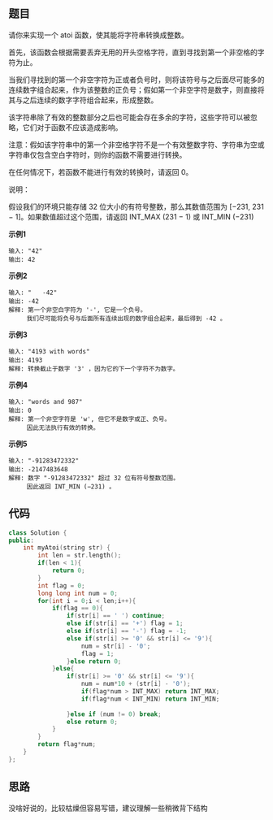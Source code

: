 ## 题目
请你来实现一个 atoi 函数，使其能将字符串转换成整数。

首先，该函数会根据需要丢弃无用的开头空格字符，直到寻找到第一个非空格的字符为止。

当我们寻找到的第一个非空字符为正或者负号时，则将该符号与之后面尽可能多的连续数字组合起来，作为该整数的正负号；假如第一个非空字符是数字，则直接将其与之后连续的数字字符组合起来，形成整数。

该字符串除了有效的整数部分之后也可能会存在多余的字符，这些字符可以被忽略，它们对于函数不应该造成影响。

注意：假如该字符串中的第一个非空格字符不是一个有效整数字符、字符串为空或字符串仅包含空白字符时，则你的函数不需要进行转换。

在任何情况下，若函数不能进行有效的转换时，请返回 0。

说明：

假设我们的环境只能存储 32 位大小的有符号整数，那么其数值范围为 [−231,  231 − 1]。如果数值超过这个范围，请返回  INT_MAX (231 − 1) 或 INT_MIN (−231) 

**示例1**
```
输入: "42"
输出: 42
```

**示例2**
```
输入: "   -42"
输出: -42
解释: 第一个非空白字符为 '-', 它是一个负号。
     我们尽可能将负号与后面所有连续出现的数字组合起来，最后得到 -42 。
```

**示例3**
```
输入: "4193 with words"
输出: 4193
解释: 转换截止于数字 '3' ，因为它的下一个字符不为数字。
```

**示例4**
```
输入: "words and 987"
输出: 0
解释: 第一个非空字符是 'w', 但它不是数字或正、负号。
     因此无法执行有效的转换。
```

**示例5**
```
输入: "-91283472332"
输出: -2147483648
解释: 数字 "-91283472332" 超过 32 位有符号整数范围。 
     因此返回 INT_MIN (−231) 。
```

## 代码
```C++
class Solution {
public:
    int myAtoi(string str) {
        int len = str.length();
        if(len < 1){
            return 0;
        }
        int flag = 0;
        long long int num = 0;
        for(int i = 0;i < len;i++){
            if(flag == 0){
                if(str[i] == ' ') continue;
                else if(str[i] == '+') flag = 1;
                else if(str[i] == '-') flag = -1;
                else if(str[i] >= '0' && str[i] <= '9'){
                    num = str[i] - '0';
                    flag = 1;
                }else return 0;
            }else{
                if(str[i] >= '0' && str[i] <= '9'){
                    num = num*10 + (str[i] - '0');
                    if(flag*num > INT_MAX) return INT_MAX;
                    if(flag*num < INT_MIN) return INT_MIN;
                    
                }else if (num != 0) break;
                else return 0;
            }
        }
        return flag*num;
    }
};
```
## 思路

没啥好说的，比较枯燥但容易写错，建议理解一些稍微背下结构
